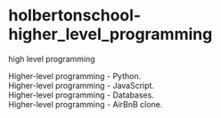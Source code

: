 # holbertonschool-higher_level_programming
high level programming

Higher-level programming - Python.  
Higher-level programming - JavaScript.  
Higher-level programming - Databases.  
Higher-level programming - AirBnB clone.  
